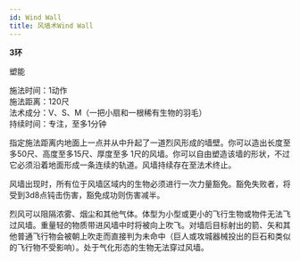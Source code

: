 ```yaml
---
id: Wind Wall
title: 风墙术Wind Wall
---
```


**3环**

塑能

施法时间：1动作  
施法距离：120尺  
法术成分：V、S、M（一把小扇和一根稀有生物的羽毛）  
持续时间：专注，至多1分钟  


指定施法距离内地面上一点并从中升起了一道烈风形成的墙壁。你可以造出长度至多50尺、高度至多15尺、厚度至多
1尺的风墙。你可以自由塑造该墙的形状，不过它必须沿着地面形成一条连续的轨道。风墙持续存在至法术终止。


风墙出现时，所有位于风墙区域内的生物必须进行一次力量豁免。豁免失败者，将受到3d8点钝击伤害，豁免成功则伤害减半。


烈风可以阻隔浓雾、烟尘和其他气体。体型为小型或更小的飞行生物或物件无法飞过风墙。重量轻的物质带进风墙中时将被向上吹飞。对墙后目标射出的箭、矢和其他普通飞行物会被朝上吹走而直接判为未命中（巨人或攻城器械投出的巨石和类似的飞行物不受影响）。处于气化形态的生物无法穿过风墙。
